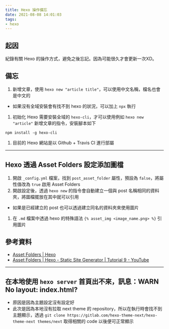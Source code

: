 ```yaml
---
title: Hexo 操作備忘
date: 2021-08-08 14:01:03
tags:
- hexo
---
```


## 起因
紀錄有關 Hexo 的操作方式，避免之後忘記。因為可能很久才會更新一次XD。

## 備忘
1. 新增文章，使用 `hexo new "article title"`，可以使用中文名稱，檔名也會是中文的
  - 如果沒有全域安裝會有找不到 hexo 的狀況，可以加上 `npx` 執行
1. 初始化 Hexo 需要安裝全域的 `hexo-cli`，才可以使用例如 `hexo new "article"` 新增文章的指令，安裝腳本如下

  ```shell
  npm install -g hexo-cli
  ```

1. 目前的 Hexo 網站是以 Github + Travis CI 進行部屬

---

## Hexo 透過 Asset Folders 設定添加圖檔
1. 開啟 `_config.yml` 檔案，找到 `post_asset_folder` 屬性，預設為 `false`，將屬性值改為 `true` 啟用 Asset Folders
1. 開啟設定後，透過 `hexo new` 的指令會自動建立一個與 post 名稱相同的資料夾，將圖檔擺放在其中就可以引用
  - 如果是已經建立的 post 也可以透過建立同名的資料夾來使用圖片
1. 在 `.md` 檔案中透過 hexo 的特殊語法 `{% asset_img <image_name.png> %}` 引用圖片

## 參考資料
- [Asset Folders | Hexo](https://hexo.io/docs/asset-folders.html)
- [Asset Folders | Hexo - Static Site Generator | Tutorial 9 - YouTube](https://www.youtube.com/watch?v=feIDVQ2tz0o)

---

## 在本地使用 `hexo server` 首頁出不來，訊息：WARN No layout: index.html?
- 原因是因為主題設定沒有設定好
- 此次是因為本地沒有拉取 next theme 的 repository，所以在執行時會找不到主題顯示，透過 `git clone https://gitlab.com/hexo-theme-next/hexo-theme-next themes/next` 取得相關的 code 以後便可正常顯示
